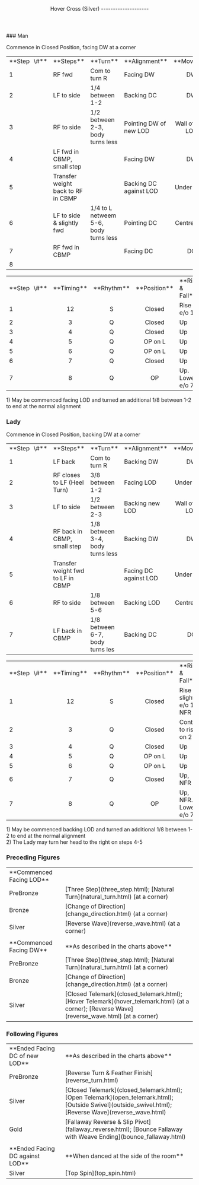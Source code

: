 <header>Hover Cross (Silver)
--------------------

 </header>### Man

Commence in Closed Position, facing DW at a corner

 <table class="style1"> <tbody><tr> <td style="width:10%">**Step<span style="color:white">\_</span>\#**</td> <td style="width:38%">**Steps**</td> <td style="width:20%">**Turn**</td> <td style="width:16%">**Alignment**</td> <td style="width:16%;text-align:center">**Moving**</td> </tr> <tr> <td>1</td> <td>RF fwd</td> <td>Com to turn R</td> <td>Facing DW</td> <td style="text-align:center">DW</td> </tr> <tr> <td>2</td> <td>LF to side</td> <td>1/4 between 1-2</td> <td>Backing DC</td> <td style="text-align:center">DW</td> </tr> <tr> <td>3</td> <td>RF to side</td> <td>1/2 between 2-3, body turns less</td> <td>Pointing DW of new LOD</td> <td style="text-align:center">Wall of new LOD</td> </tr> <tr> <td>4</td> <td>LF fwd in CBMP, small step</td> <td> </td> <td>Facing DW</td> <td style="text-align:center">DW</td> </tr> <tr> <td>5</td> <td>Transfer weight back to RF in CBMP</td> <td> </td> <td>Backing DC against LOD</td> <td style="text-align:center">Under Body</td> </tr> <tr> <td>6</td> <td>LF to side &amp; slightly fwd</td> <td>1/4 to L netweem 5-6, body turns less</td> <td>Pointing DC</td> <td style="text-align:center">Centre / DC</td> </tr> <tr> <td>7</td> <td>RF fwd in CBMP</td> <td> </td> <td>Facing DC</td> <td style="text-align:center">DC</td> </tr> <tr> <td>8</td> </tr> </tbody></table>

 <table class="style1"> <tbody><tr> <td style="width:10%">**Step<span style="color:white">\_</span>\#**</td> <td style="width:10%;text-align:center">**Timing**</td> <td style="width:10%;text-align:center">**Rhythm**</td> <td style="width:20%;text-align:center">**Position**</td> <td style="width:30%">**Rise &amp; Fall**</td> <td style="width:10%;text-align:center">**Sway**</td> <td style="width:10%;text-align:right">**Footwork**</td> </tr> <tr> <td>1</td> <td style="text-align:center">12</td> <td style="text-align:center">S</td> <td style="text-align:center">Closed</td> <td>Rise e/o 1</td> <td style="text-align:center"></td> <td style="text-align:right">HT</td> </tr> <tr> <td>2 </td> <td style="text-align:center">3</td> <td style="text-align:center">Q</td> <td style="text-align:center">Closed</td> <td>Up</td> <td style="text-align:center">R</td> <td style="text-align:right">T</td> </tr> <tr> <td>3</td> <td style="text-align:center">4</td> <td style="text-align:center">Q</td> <td style="text-align:center">Closed</td> <td>Up</td> <td style="text-align:center"></td> <td style="text-align:right">T</td> </tr> <tr> <td>4</td> <td style="text-align:center">5</td> <td style="text-align:center">Q</td> <td style="text-align:center">OP on L</td> <td>Up</td> <td style="text-align:center">L</td> <td style="text-align:right">T</td> </tr> <tr> <td>5</td> <td style="text-align:center">6</td> <td style="text-align:center">Q</td> <td style="text-align:center">OP on L</td> <td>Up</td> <td style="text-align:center"></td> <td style="text-align:right">T</td> </tr> <tr> <td>6</td> <td style="text-align:center">7</td> <td style="text-align:center">Q</td> <td style="text-align:center">Closed</td> <td>Up</td> <td style="text-align:center">R</td> <td style="text-align:right">T</td> </tr> <tr> <td>7</td> <td style="text-align:center">8</td> <td style="text-align:center">Q</td> <td style="text-align:center">OP</td> <td>Up. Lower e/o 7</td> <td style="text-align:center">R</td> <td style="text-align:right">TH</td> </tr> </tbody></table>

1\) May be commenced facing LOD and turned an additional 1/8 between 1-2 to end at the normal alignment

### Lady

Commence in Closed Position, backing DW at a corner

 <table class="style1"> <tbody><tr> <td style="width:10%">**Step<span style="color:white">\_</span>\#**</td> <td style="width:38%">**Steps**</td> <td style="width:20%">**Turn**</td> <td style="width:16%">**Alignment**</td> <td style="width:16%;text-align:center">**Moving**</td> </tr> <tr> <td>1</td> <td>LF back</td> <td>Com to turn R</td> <td>Backing DW</td> <td style="text-align:center">DW</td> </tr> <tr> <td>2</td> <td>RF closes to LF (Heel Turn)</td> <td>3/8 between 1-2</td> <td>Facing LOD</td> <td style="text-align:center">Under Body</td> </tr> <tr> <td>3</td> <td>LF to side</td> <td>1/2 between 2-3</td> <td>Backing new LOD</td> <td style="text-align:center">Wall of new LOD</td> </tr> <tr> <td>4</td> <td>RF back in CBMP, small step</td> <td>1/8 between 3-4, body turns less</td> <td>Backing DW</td> <td style="text-align:center">DW</td> </tr> <tr> <td>5</td> <td>Transfer weight fwd to LF in CBMP</td> <td> </td> <td>Facing DC against LOD</td> <td style="text-align:center">Under Body</td> </tr> <tr> <td>6</td> <td>RF to side</td> <td>1/8 between 5-6</td> <td>Backing LOD</td> <td style="text-align:center">Centre / DC</td> </tr> <tr> <td>7</td> <td>LF back in CBMP</td> <td>1/8 between 6-7, body turns les</td> <td>Backing DC</td> <td style="text-align:center">DC</td> </tr> </tbody></table>

 <table class="style1"> <tbody><tr> <td style="width:10%">**Step<span style="color:white">\_</span>\#**</td> <td style="width:10%;text-align:center">**Timing**</td> <td style="width:10%;text-align:center">**Rhythm**</td> <td style="width:20%;text-align:center">**Position**</td> <td style="width:30%">**Rise &amp; Fall**</td> <td style="width:10%;text-align:center">**Sway**</td> <td style="width:10%;text-align:right">**Footwork**</td> </tr> <tr> <td>1</td> <td style="text-align:center">12</td> <td style="text-align:center">S</td> <td style="text-align:center">Closed</td> <td>Rise slightly e/o 1, NFR</td> <td style="text-align:center"></td> <td style="text-align:right">TH</td> </tr> <tr> <td>2 </td> <td style="text-align:center">3</td> <td style="text-align:center">Q</td> <td style="text-align:center">Closed</td> <td>Cont to rise on 2</td> <td style="text-align:center">L</td> <td style="text-align:right">HT</td> </tr> <tr> <td>3</td> <td style="text-align:center">4</td> <td style="text-align:center">Q</td> <td style="text-align:center">Closed</td> <td>Up</td> <td style="text-align:center"></td> <td style="text-align:right">T</td> </tr> <tr> <td>4</td> <td style="text-align:center">5</td> <td style="text-align:center">Q</td> <td style="text-align:center">OP on L</td> <td>Up</td> <td style="text-align:center">R</td> <td style="text-align:right">T</td> </tr> <tr> <td>5</td> <td style="text-align:center">6</td> <td style="text-align:center">Q</td> <td style="text-align:center">OP on L</td> <td>Up</td> <td style="text-align:center"></td> <td style="text-align:right">T</td> </tr> <tr> <td>6</td> <td style="text-align:center">7</td> <td style="text-align:center">Q</td> <td style="text-align:center">Closed</td> <td>Up, NFR</td> <td style="text-align:center">L</td> <td style="text-align:right">TH</td> </tr> <tr> <td>7</td> <td style="text-align:center">8</td> <td style="text-align:center">Q</td> <td style="text-align:center">OP</td> <td>Up, NFR. Lower e/o 7</td> <td style="text-align:center">L</td> <td style="text-align:right">TH</td> </tr> </tbody></table>

1\) May be commenced backing LOD and turned an additional 1/8 between 1-2 to end at the normal alignment  
 2) The Lady may turn her head to the right on steps 4-5

### Preceding Figures

 <table> <tbody><tr> <td style="width:30%">**Commenced Facing LOD**</td> <td> </td> </tr> <tr> <td style="width:30%">PreBronze</td> <td> [Three Step](three_step.html); [Natural Turn](natural_turn.html) (at a corner) </td> </tr> <tr> <td>Bronze</td> <td> [Change of Direction](change_direction.html) (at a corner) </td> </tr> <tr> <td>Silver</td> <td> [Reverse Wave](reverse_wave.html) (at a corner) </td> </tr> <tr> <td> </td> <td> </td> </tr> <tr> <td>**Commenced Facing DW**</td> <td>**As described in the charts above**</td> </tr> <tr> <td style="width:30%">PreBronze</td> <td> [Three Step](three_step.html); [Natural Turn](natural_turn.html) (at a corner) </td> </tr> <tr> <td>Bronze</td> <td> [Change of Direction](change_direction.html) (at a corner) </td> </tr> <tr> <td>Silver</td> <td> [Closed Telemark](closed_telemark.html); [Hover Telemark](hover_telemark.html) (at a corner); [Reverse Wave](reverse_wave.html) (at a corner) </td> </tr> </tbody></table>

### Following Figures

 <table> <tbody><tr> <td>**Ended Facing DC of new LOD**</td> <td>**As described in the charts above**</td> </tr> <tr> <td style="width:30%">PreBronze</td> <td> [Reverse Turn &amp; Feather Finish](reverse_turn.html) </td> </tr> <tr> <td>Silver</td> <td> [Closed Telemark](closed_telemark.html); [Open Telemark](open_telemark.html); [Outside Swivel](outside_swivel.html); [Reverse Wave](reverse_wave.html) </td> </tr> <tr> <td style="width:30%">Gold</td> <td> [Fallaway Reverse &amp; Slip Pivot](fallaway_reverse.html); [Bounce Fallaway with Weave Ending](bounce_fallaway.html) </td> </tr> <tr> <td> </td> <td> </td> </tr> <tr> <td>**Ended Facing DC against LOD**</td> <td>**When danced at the side of the room**</td> </tr> <tr> <td>Silver</td> <td> [Top Spin](top_spin.html) </td> </tr> </tbody></table>